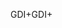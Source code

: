 <span data-ttu-id="205d4-101">GDI+</span><span class="sxs-lookup"><span data-stu-id="205d4-101">GDI+</span></span>